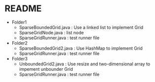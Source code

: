 # README
- Folder1
  - SparseBoundedGrid.java : Use a linked list to implement Grid
  - SparseGridNode.java : list node
  - SparseGridRunner.java : test runner file
- Folder2
  - SparseBoundedGrid2.java : Use HashMap to implement Grid
  - SparseGridRunner.java : test runner file
- Folder3
  - UnboundedGrid2.java : Use resize and two-dimensional array to impement unbounder Grid
  - SparseGridRunner.java : test runner file